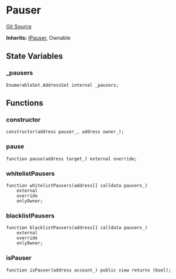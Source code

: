 # Pauser
[Git Source](https://github.com/ArrakisFinance/arrakis-modular/blob/b9ae3a6dd7145e0f69f817dcb31abd79f8e19310/src/Pauser.sol)

**Inherits:**
[IPauser](/src/interfaces/IPauser.sol/interface.IPauser.md), Ownable


## State Variables
### _pausers

```solidity
EnumerableSet.AddressSet internal _pausers;
```


## Functions
### constructor


```solidity
constructor(address pauser_, address owner_);
```

### pause


```solidity
function pause(address target_) external override;
```

### whitelistPausers


```solidity
function whitelistPausers(address[] calldata pausers_)
    external
    override
    onlyOwner;
```

### blacklistPausers


```solidity
function blacklistPausers(address[] calldata pausers_)
    external
    override
    onlyOwner;
```

### isPauser


```solidity
function isPauser(address account_) public view returns (bool);
```

